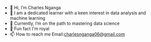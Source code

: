 - 👋 Hi, I’m Charles Nganga
- 👀 I am a dedicated learner with a keen interest in data analysis and machine learning
- 🌱 Currently, I’m on the path to mastering data science
- 💞️ Fun fact I'm royal
- 📫 How to reach me Email:charlesnganga06@gmail.com
<!---
ngangawairimu/ngangawairimu is a ✨ special ✨ repository because its `README.md` (this file) appears on your GitHub profile.
You can click the Preview link to take a look at your changes.
--->
